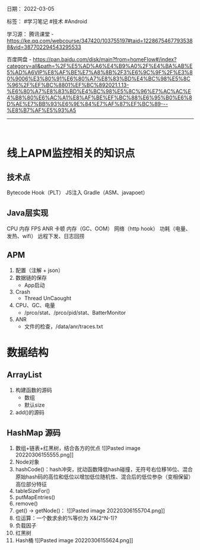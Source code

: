 日期： 2022-03-05

标签： #学习笔记 #技术  #Android 

学习源： 
腾讯课堂 - https://ke.qq.com/webcourse/347420/103755197#taid=12286754677935388&vid=387702294543295533

百度网盘 - https://pan.baidu.com/disk/main?from=homeFlow#/index?category=all&path=%2F%E5%AD%A6%E4%B9%A0%2F%E4%BA%AB%E5%AD%A6VIP%E8%AF%BE%E7%A8%8B%2F3%E6%9C%9F%2F%E3%80%9006%E3%80%91%E6%80%A7%E8%83%BD%E4%BC%98%E5%8C%96%2F%EF%BC%8801%EF%BC%892021.1.13-%E6%80%A7%E8%83%BD%E4%BC%98%E5%8C%96%E7%AC%AC%E4%B8%80%E6%AC%A1%E8%AF%BE%EF%BC%88%E6%95%B0%E6%8D%AE%E7%BB%93%E6%9E%84%E7%AF%87%EF%BC%89---%E8%B7%AF%E5%93%A5

---
<br>

# 线上APM监控相关的知识点

## 技术点
Bytecode
Hook（PLT）
JS注入
Gradle（ASM、javapoet）

## Java层实现
CPU
内存
FPS
ANR
卡顿
内存（GC、OOM）
网络（http hook）
功耗（电量、发热、wifi）
远程下发、日志回捞

## APM
1. 配置（注解 + json）
2. 数据链的保存
	- App启动
3. Crash
	- Thread UnCaought
4. CPU、GC、电量
	- /prco/stat、/prco/pid/stat、BatterMonitor
5. ANR
	- 文件的检查，/data/anr/traces.txt

# 数据结构
## ArrayList
1. 构建函数的源码
	- 数组
	- 默认size
2. add()的源码

## HashMap 源码 
1. 数组+链表+红黑树，结合各方的优点
	![[Pasted image 20220306155555.png]]
1. Node对象
2. hashCode()：hash冲突，扰动函数降低hash碰撞，无符号右位移16位、混合原始hash码的高位和低位以增加低位随机性、混合后的低位参杂（变相保留）高位部分特征
3. tableSizeFor()
4. putMapEntries()
5. remove()
6. get() -> getNode()：
	![[Pasted image 20220306155704.png]]
6. 位运算：一个数求余的%等价为 X&(2^N-1)?
7. 负载因子
8. 红黑树
9. Hash桶
![[Pasted image 20220306155624.png]]
